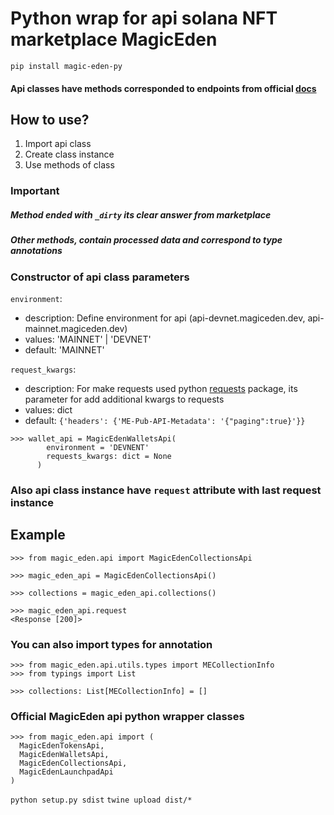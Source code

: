 # Python wrap for api solana NFT marketplace MagicEden

```pip install magic-eden-py```

#### Api classes have methods corresponded to endpoints from official [docs](https://api.magiceden.dev/)


## How to use?

1. Import api class
2. Create class instance
3. Use methods of class

### Important

##### Method ended with ```_dirty``` its clear answer from marketplace

##### Other methods, contain processed data and correspond to type annotations

### Constructor of api class parameters

```environment```:

- description: Define environment for api (api-devnet.magiceden.dev, api-mainnet.magiceden.dev)
- values: 'MAINNET' | 'DEVNET'
- default: 'MAINNET'

```request_kwargs```:

- description: For make requests used python [requests](https://pypi.org/project/requests/) package,
  its parameter for add additional kwargs to requests
- values: dict
- default: ```{'headers': {'ME-Pub-API-Metadata': '{"paging":true}'}}```

```
>>> wallet_api = MagicEdenWalletsApi(
        environment = 'DEVNENT'
        requests_kwargs: dict = None
      )
```

### Also api class instance have ```request``` attribute with last request instance


## Example

```
>>> from magic_eden.api import MagicEdenCollectionsApi

>>> magic_eden_api = MagicEdenCollectionsApi()

>>> collections = magic_eden_api.collections()

>>> magic_eden_api.request   
<Response [200]>

```

### You can also import types for annotation

```
>>> from magic_eden.api.utils.types import MECollectionInfo
>>> from typings import List

>>> collections: List[MECollectionInfo] = []
```

### Official MagicEden api python wrapper classes

```
>>> from magic_eden.api import (
  MagicEdenTokensApi, 
  MagicEdenWalletsApi, 
  MagicEdenCollectionsApi, 
  MagicEdenLaunchpadApi
)  
```



```python setup.py sdist```
```twine upload dist/*```